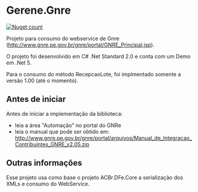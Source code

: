 # Gerene.Gnre

[![Nuget count](http://img.shields.io/nuget/v/Gerene.Gnre.svg)](https://www.nuget.org/packages/Gerene.Gnre)

Projeto para consumo do webservice de Gnre (http://www.gnre.pe.gov.br/gnre/portal/GNRE_Principal.jsp).

O projeto foi desenvolvido em C# .Net Standard 2.0 e conta com um Demo em .Net 5.

Para o consumo do método RecepcaoLote, foi implmentado somente a versão 1.00 (até o momento).

Antes de iniciar
----
Antes de iniciar a implementação da biblioteca:
  * leia a área "Automação" no portal do GNRe 
  * leia o manual que pode ser obtido em: http://www.gnre.pe.gov.br/gnre/portal/arquivos/Manual_de_Integracao_Contribuintes_GNRE_v2.05.zip
  
Outras informações
----
Esse projeto usa como base o projeto ACBr.DFe.Core a serialização dos XMLs e consumo do WebService.
